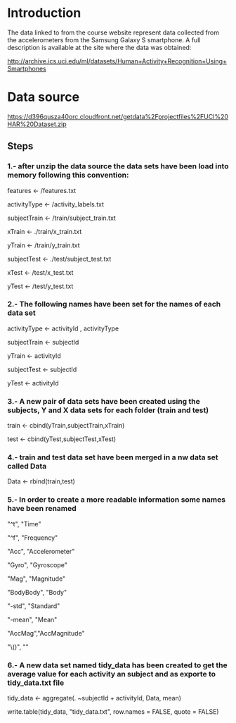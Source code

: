 # Introduction

The data linked to from the course website represent data collected from the accelerometers from the Samsung Galaxy S smartphone. A full description is available at the site where the data was obtained:

http://archive.ics.uci.edu/ml/datasets/Human+Activity+Recognition+Using+Smartphones

# Data source

https://d396qusza40orc.cloudfront.net/getdata%2Fprojectfiles%2FUCI%20HAR%20Dataset.zip

## Steps

### 1.- after unzip the data source the data sets have been load into memory following this convention:

features <- /features.txt

activityType <- /activity_labels.txt

subjectTrain <- /train/subject_train.txt

xTrain <- ./train/x_train.txt

yTrain <- /train/y_train.txt

subjectTest <- ./test/subject_test.txt

xTest <- /test/x_test.txt

yTest <- /test/y_test.txt

### 2.- The following names have been set for the names of each data set

activityType <- activityId , activityType

subjectTrain <- subjectId

yTrain <- activityId

subjectTest <- subjectId

yTest <- activityId

### 3.- A new pair of data sets have been created using the subjects, Y and X data sets for each folder (train and test)

train <- cbind(yTrain,subjectTrain,xTrain)

test <- cbind(yTest,subjectTest,xTest)

### 4.- train and test data set have been merged in a nw data set called Data

Data <- rbind(train,test)

### 5.- In order to create a more readable information some names have been renamed

"^t", "Time"

"^f", "Frequency"

"Acc", "Accelerometer"

"Gyro", "Gyroscope"

"Mag", "Magnitude"

"BodyBody", "Body"

"-std", "Standard"

"-mean", "Mean"

"AccMag","AccMagnitude"

"\\()", ""

### 6.- A new data set named tidy_data has been created to get the average value for each activity an subject and as exporte to tidy_data.txt file

tidy_data  <- aggregate(. ~subjectId + activityId, Data, mean)

write.table(tidy_data, "tidy_data.txt", row.names = FALSE, quote = FALSE)



